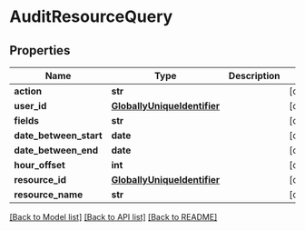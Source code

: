 # AuditResourceQuery

## Properties
Name | Type | Description | Notes
------------ | ------------- | ------------- | -------------
**action** | **str** |  | [optional] 
**user_id** | [**GloballyUniqueIdentifier**](GloballyUniqueIdentifier.md) |  | [optional] 
**fields** | **str** |  | [optional] 
**date_between_start** | **date** |  | [optional] 
**date_between_end** | **date** |  | [optional] 
**hour_offset** | **int** |  | [optional] 
**resource_id** | [**GloballyUniqueIdentifier**](GloballyUniqueIdentifier.md) |  | [optional] 
**resource_name** | **str** |  | [optional] 

[[Back to Model list]](../README.md#documentation-for-models) [[Back to API list]](../README.md#documentation-for-api-endpoints) [[Back to README]](../README.md)

